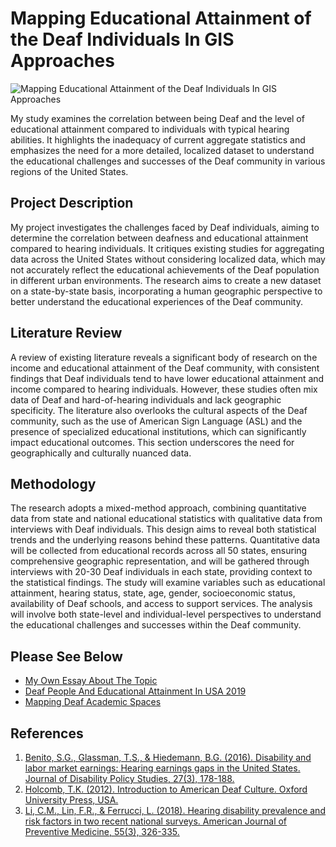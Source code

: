 # Mapping Educational Attainment of the Deaf Individuals In GIS Approaches
![Mapping Educational Attainment of the Deaf Individuals In GIS Approaches](https://github.com/XenonsZ/XenonsZ.github.io/assets/173510877/2e789431-2cc1-42d2-ac18-01b2be2adcbc)

My study examines the correlation between being Deaf and the level of educational attainment compared to individuals with typical hearing abilities. It highlights the inadequacy of current aggregate statistics and emphasizes the need for a more detailed, localized dataset to understand the educational challenges and successes of the Deaf community in various regions of the United States.

## Project Description
My project investigates the challenges faced by Deaf individuals, aiming to determine the correlation between deafness and educational attainment compared to hearing individuals. It critiques existing studies for aggregating data across the United States without considering localized data, which may not accurately reflect the educational achievements of the Deaf population in different urban environments. The research aims to create a new dataset on a state-by-state basis, incorporating a human geographic perspective to better understand the educational experiences of the Deaf community.

## Literature Review
A review of existing literature reveals a significant body of research on the income and educational attainment of the Deaf community, with consistent findings that Deaf individuals tend to have lower educational attainment and income compared to hearing individuals. However, these studies often mix data of Deaf and hard-of-hearing individuals and lack geographic specificity. The literature also overlooks the cultural aspects of the Deaf community, such as the use of American Sign Language (ASL) and the presence of specialized educational institutions, which can significantly impact educational outcomes. This section underscores the need for geographically and culturally nuanced data.

## Methodology
The research adopts a mixed-method approach, combining quantitative data from state and national educational statistics with qualitative data from interviews with Deaf individuals. This design aims to reveal both statistical trends and the underlying reasons behind these patterns. Quantitative data will be collected from educational records across all 50 states, ensuring comprehensive geographic representation, and will be gathered through interviews with 20-30 Deaf individuals in each state, providing context to the statistical findings. The study will examine variables such as educational attainment, hearing status, state, age, gender, socioeconomic status, availability of Deaf schools, and access to support services. The analysis will involve both state-level and individual-level perspectives to understand the educational challenges and successes within the Deaf community.

## Please See Below
- [My Own Essay About The Topic](https://docs.google.com/document/d/1d3Jpghl6edhPl4ErtBUHIuJBlIArlwN2uQPdwXAXMFA/edit?usp=sharing)
- [Deaf People And Educational Attainment In USA 2019](https://nationaldeafcenter.org/wp-content/uploads/2022/11/Deaf-People-and-Educational-Attainment-in-the-United-States_-2019.pdf)
- [Mapping Deaf Academic Spaces](https://www.researchgate.net/publication/339442780_Mapping_deaf_academic_spaces)

## References
1. [Benito, S.G., Glassman, T.S., & Hiedemann, B.G. (2016). Disability and labor market earnings: Hearing earnings gaps in the United States. Journal of Disability Policy Studies, 27(3), 178-188.](https://journals.sagepub.com/doi/10.1177/1044207316637547)
2. [Holcomb, T.K. (2012). Introduction to American Deaf Culture. Oxford University Press, USA.](https://books.google.com/books?hl=en&lr=&id=pySsIU0WFpQC&oi=fnd&pg=PP2&dq=Introduction+to+American+Deaf+Culture&ots=q4OCiTYyhp&sig=qlodgUk_lHtBPVYR_q722I4vQKo#v=onepage&q=Introduction%20to%20American%20Deaf%20Culture&f=false)
3. [Li, C.M., Lin, F.R., & Ferrucci, L. (2018). Hearing disability prevalence and risk factors in two recent national surveys. American Journal of Preventive Medicine, 55(3), 326-335.](https://doi.org/10.1016/j.amepre.2018.03.022)
